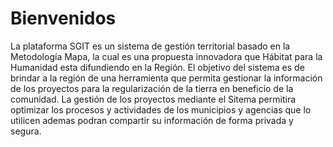 # Bienvenidos

La plataforma SGIT es un sistema de gestión territorial basado en la Metodología Mapa, la cual es una propuesta innovadora que Hábitat para la Humanidad esta difundiendo en la Región. El objetivo del sistema es de brindar a la región de una herramienta que permita gestionar la información de los proyectos para la regularización de la tierra en beneficio de la comunidad. La gestión de los proyectos mediante el Sitema permitira optimizar los procesos y actividades de los municipios y agencias que lo utilicen ademas podran compartir su información de forma privada y segura.

